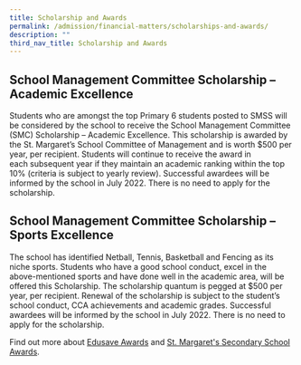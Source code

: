```yaml
---
title: Scholarship and Awards
permalink: /admission/financial-matters/scholarships-and-awards/
description: ""
third_nav_title: Scholarship and Awards
---
```


School Management Committee Scholarship – Academic Excellence
-------------------------------------------------------------

Students who are amongst the top Primary 6 students posted to SMSS will be considered by the school to receive the School Management Committee (SMC) Scholarship – Academic Excellence. This scholarship is awarded by the St. Margaret’s School Committee of Management and is worth $500 per year, per recipient. Students will continue to receive the award in each subsequent year if they maintain an academic ranking within the top 10% (criteria is subject to yearly review). Successful awardees will be informed by the school in July 2022. There is no need to apply for the scholarship.

  

School Management Committee Scholarship – Sports Excellence
-----------------------------------------------------------

The school has identified Netball, Tennis, Basketball and Fencing as its niche sports. Students who have a good school conduct, excel in the above-mentioned sports and have done well in the academic area, will be offered this Scholarship. The scholarship quantum is pegged at $500 per year, per recipient. Renewal of the scholarship is subject to the student’s school conduct, CCA achievements and academic grades. Successful awardees will be informed by the school in July 2022. There is no need to apply for the scholarship.

  

Find out more about [Edusave Awards](/admission/financial-matters/scholarships-and-awards/edusave-awards) and [St. Margaret's Secondary School Awards](/admission/financial-matters/scholarships-and-awards/st-margarets-secondary-school-awards).